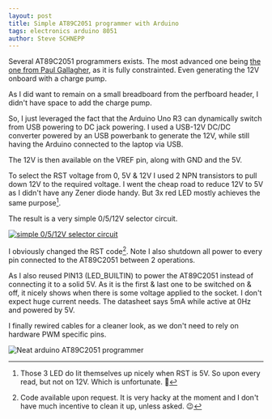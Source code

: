 ```yaml
---
layout: post
title: Simple AT89C2051 programmer with Arduino
tags: electronics arduino 8051
author: Steve SCHNEPP
---
```


Several AT89C2051 programmers exists. The most advanced one being [the one from
Paul Gallagher](https://leap.tardate.com/8051/at89c2051/programmer/), as it is fully
constrainted. Even generating the 12V onboard with a charge pump.

As I did want to remain on a small breadboard from the perfboard header, I
didn't have space to add the charge pump.

So, I just leveraged the fact that the Arduino Uno R3 can dynamically switch
from USB powering to DC jack powering. I used a USB-12V DC/DC converter powered
by an USB powerbank to generate the 12V, while still having the Arduino
connected to the laptop via USB.

The 12V is then available on the VREF pin, along with GND and the 5V.

To select the RST voltage from 0, 5V & 12V I used 2 NPN transistors to pull
down 12V to the required voltage. I went the cheap road to reduce 12V to 5V as
I didn't have any Zener diode handy. But 3x red LED mostly achieves the same
purpose[^2].

The result is a very simple 0/5/12V selector circuit.

[
![simple 0/5/12V selector circuit](../../../assets/images/circuit-20220828-1725.svg)
](http://www.falstad.com/circuit/circuitjs.html?ctz=CQAgjCAMB0l3BWcMBMcUHYMGZIA4UA2ATmIxAUgoqoQFMBaMMAKACURD8RjCKU8PPlSoAWKmBRRpMBCwDmnPIOxolKhFJEsAMiFG8QaQaNGDjMkADMAhgBsAznWqQWAJ32GLCDHwsT4Vw8DPlxRTgRQyHCA+F1PKPDTFWjLW0dnJCDObjBiKS5BQ1i4FgAXCMT1EDDpCCYwaGJsbB9mjARsXgQ8JEa0Fp64DDIMPEJTRnIwOBAAEzpbAFc7MoUc8xRwwqNxGXKKXyNuHf9wEAam0muukjBRGb5+yGvSLpmUYk1CKeQqBeWqxYAHcNuB8tU8loQZCITgnhCUCwwIQCspwWjNuEpACbCsygw7HQ5ucRFBYKwUZijFtqihIkZ5os8atCcTSTIKcjUXSGYR0QJzEzAQSiSSIGSYJBWEA)


I obviously changed the RST code[^1]. Note I also shutdown all power to every pin
connected to the AT89C2051 between 2 operations.

As I also reused PIN13 (LED_BUILTIN) to power the AT89C2051 instead of
connecting it to a solid 5V. As it is the first & last one to be switched on &
off, it nicely shows when there is some voltage applied to the socket. I don't expect
huge current needs. The datasheet says 5mA while active at 0Hz and powered by 5V. 

I finally rewired cables for a cleaner look, as we don't need to rely on hardware
PWM specific pins.

![Neat arduino AT89C2051 programmer](../../../assets/images/IMG_20220828_173336535.jpg)

[^2]: Those 3 LED do lit themselves up nicely when RST is 5V. So upon every
      read, but not on 12V. Which is unfortunate. 🤷

[^1]: Code available upon request. It is very hacky at the moment and I don't
      have much incentive to clean it up, unless asked. 😉
